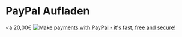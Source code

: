 # PayPal Aufladen
<a 20,00€
<a href="https://www.paypal.com/cgi-bin/webscr?&amp;cmd=_xclick&amp;business=dominiquedienst123@gmail.com&amp;currency_code=EUR&amp;amount=30,00&amp;item_name=Pay" target="_blank"><img src="http://www.paypal.com/en_US/i/btn/btn_buynow_LG.gif" border="0" name="submit" alt="Make payments with PayPal - it's fast, free and secure!"></a>
